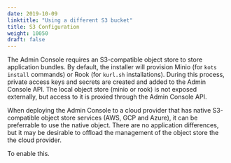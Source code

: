 ```yaml
---
date: 2019-10-09
linktitle: "Using a different S3 bucket"
title: S3 Configuration
weight: 10050
draft: false
---
```


The Admin Console requires an S3-compatible object store to store application bundles. By default, the installer will provision Minio (for `kots install` commands) or Rook (for `kurl.sh` installations). During this process, private access keys and secrets are created and added to the Admin Console API. The local object store (minio or rook) is not exposed externally, but access to it is proxied through the Admin Console API.

When deploying the Admin Console to a cloud provider that has native S3-compatible object store services (AWS, GCP and Azure), it can be preferrable to use the native object. There are no application differences, but it may be desirable to offload the management of the object store the the cloud provider.

To enable this.